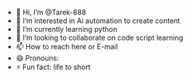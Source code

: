 - 👋 Hi, I’m @Tarek-888
- 👀 I’m interested in Ai automation to create content 
- 🌱 I’m currently learning python  
- 💞️ I’m looking to collaborate on code script learning 
- 📫 How to reach here or E-mail 
- 😄 Pronouns: 
- ⚡ Fun fact: life to short 

<!---
Tarek-888/Tarek-888 is a ✨ special ✨ repository because its `README.md` (this file) appears on your GitHub profile.
You can click the Preview link to take a look at your changes.
--->
